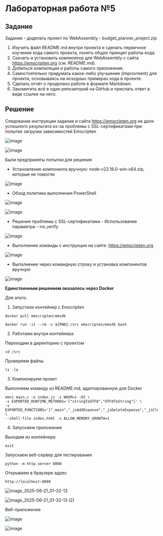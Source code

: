 # Лабораторная работа №5

## Задание

Задание - доделать проект по WebAssembly - budget_planner_project.zip

1. Изучить файл README.md внутри проекта и сделать первичное изучение кода самого проекта, понять общих принцип работы кода.
2. Скачать и установить компилятор для WebAssembly с сайта https://emscripten.org (см. README.md).
3. Добиться компиляции и работы самого приложения.
4. Самостоятельно придумать какое-либо улучшение (improvment) для проекта, основываясь на исходных примерах кода в проекте.
5. Сделать отчёт о проделано работе в формате Markdown.
6. Закомитить всё в один репозиторий на GitHub и прислать ответ в виде ссылке на него.

## Решение 

Следование инструкции задания и сайта https://emscripten.org не дали успешного результата из-за проблемы с SSL-сертификатами при попытке загрузки зависимостей Emscripten

![image](https://github.com/user-attachments/assets/e0a6b324-e0ff-4357-bc1b-ab96c274f911)

![image](https://github.com/user-attachments/assets/ed1b75f6-7edd-47e8-9b22-4ff082ca4b75)

Были предприняты попытки для решения

* Установление компонента вручную: node-v22.16.0-win-x64.zip, которые не помогли 

![image](https://github.com/user-attachments/assets/c06ade6d-b882-4993-80ad-c75440427395)

* Обход политики выполнения PowerShell

![image](https://github.com/user-attachments/assets/050ca9fe-e307-4aa9-b70e-c402592434a4)

![image](https://github.com/user-attachments/assets/66a2cea3-3194-4d0d-a18a-99956fbabdce)

* Решение проблемы с SSL-сертификатами - Использование параметра --no_verify

![image](https://github.com/user-attachments/assets/9f79f6b4-4f2b-4c0e-bc5e-7ca97aae6ea8)

* Выполнение команды с инструкции на сайте: https://emscripten.org

![image](https://github.com/user-attachments/assets/e5c89afd-ae74-4490-8b31-4cc56463ffa3)

* Выполнение через командную строку и установка компонентов вручную

![image](https://github.com/user-attachments/assets/dc225bf0-a57d-4338-9b45-b91579f04ab7)

**Единственным решением оказалось через Docker**

Для этого:

1. Запустили контейнер с Emscripten

```
docker pull emscripten/emsdk
```

```
docker run -it --rm -v ${PWD}:/src emscripten/emsdk bash
```

2. Работаем внутри контейнера

Переходим в директорию с проектом

```
cd /src
```

Проверяем файлы

```
ls -la
```

3. Компилируем проект

Выполняем команду из README.md, адаптированную для Docker

```
emcc main.c -o index.js -s WASM=1 -O2 \
-s EXPORTED_RUNTIME_METHODS='["stringToUTF8","UTF8ToString"]' \
-s EXPORTED_FUNCTIONS='["_main","_jsAddExpense","_jsDeleteExpense","_jsClearAllExpenses","_jsGetTotalExpenses","_jsGetExpenseCount","_jsGetCategoryCount","_getExpenseJSON","_getCategoryTotalJSON","_freeMemory","_malloc","_free"]' \
--shell-file index.html -s ALLOW_MEMORY_GROWTH=1
```

4. Запускаем приложение

Выходим из контейнера

```
exit
```

Запускаем веб-сервер для тестирования

```
python -m http.server 8000
```

Открываем в браузере адрес

```
http://localhost:8000
```


![image_2025-06-21_01-32-13](https://github.com/user-attachments/assets/b8e54a85-478a-4084-b9e4-940fc634d0fd)

![image_2025-06-21_01-32-13 (2)](https://github.com/user-attachments/assets/6ea17061-ed22-4d17-81c9-2046a3243454)

Веб-приложение

![image](https://github.com/user-attachments/assets/36e59e18-fa20-4ece-b717-aa38efff4402)

![image](https://github.com/user-attachments/assets/f8c07076-f9da-408b-961d-0c420edcdd58)






